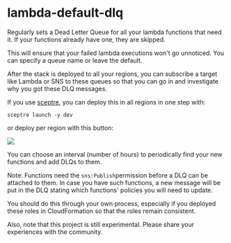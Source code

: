 # lambda-default-dlq

Regularly sets a Dead Letter Queue for all your lambda functions that need it.
If your functions already have one, they are skipped.

This will ensure that your failed lambda executions won't go unnoticed.
You can specify a queue name or leave the default.

After the stack is deployed to all your regions, you can subscribe a target like Lambda or SNS to these queues so that you can go in and investigate why you got these DLQ messages.


If you use [sceptre](https://github.com/cloudreach/sceptre), you can deploy this in all regions in one step with:

`sceptre launch -y dev`

or deploy per region with this button: 

<a href="https://console.aws.amazon.com/cloudformation/home?region=us-east-1#/stacks/new?stackName=lambda-default-dlq&templateURL=https://s3.amazonaws.com/jeshan-oss-public-files/lambda-default-dlq-template.yaml">
<img src="https://s3.amazonaws.com/cloudformation-examples/cloudformation-launch-stack.png"/>
</a>


You can choose an interval (number of hours) to periodically find your new functions and add DLQs to them.

Note:
Functions need the `sns:Publish`permission before a DLQ can be attached to them. In case you have such functions, a new message will be put in the DLQ stating which functions' policies you will need to update.

You should do this through your own process, especially if you deployed these roles in CloudFormation so that the roles remain consistent.

Also, note that this project is still experimental. Please share your experiences with the community.
